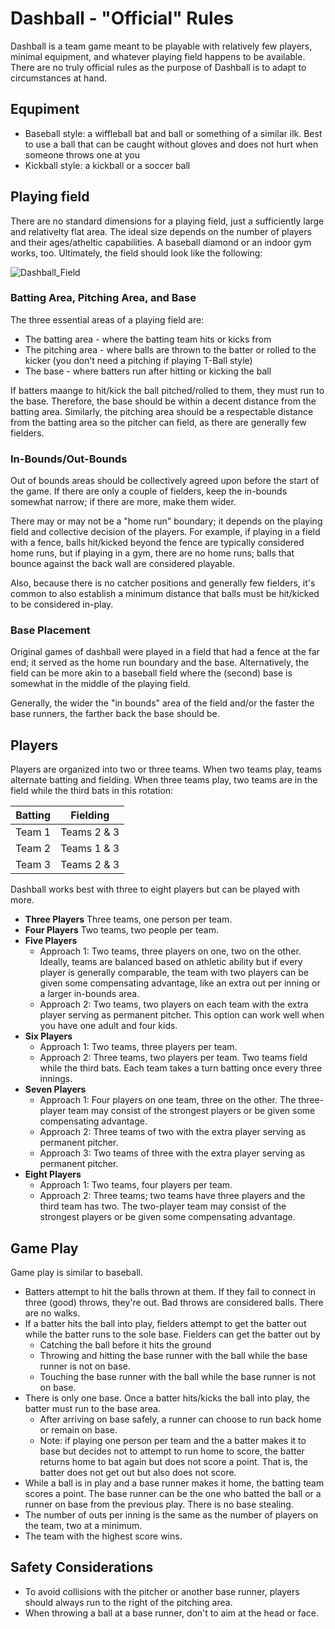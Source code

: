 # Dashball - "Official" Rules

Dashball is a team game meant to be playable with relatively few players, minimal equipment, and whatever playing field happens to be available. There are no truly official rules as the purpose of Dashball is to adapt to circumstances at hand.

## Equpiment
* Baseball style: a wiffleball bat and ball or something of a similar ilk. Best to use a ball that can be caught without gloves and does not hurt when someone throws one at you
* Kickball style: a kickball or a soccer ball

## Playing field
There are no standard dimensions for a playing field, just a sufficiently large and relativelty flat area. The ideal size depends on the number of players and their ages/atheltic capabilities. A baseball diamond or an indoor gym works, too. Ultimately, the field should look like the following:

![Dashball_Field](https://user-images.githubusercontent.com/990052/120408149-6c652280-c31c-11eb-9ee2-2441bfb31fea.png)

### Batting Area, Pitching Area, and Base

The three essential areas of a playing field are:
* The batting area - where the batting team hits or kicks from
* The pitching area - where balls are thrown to the batter or rolled to the kicker (you don't need a pitching if playing T-Ball style)
* The base - where batters run after hitting or kicking the ball

If batters maange to hit/kick the ball pitched/rolled to them, they must run to the base. Therefore, the base should be within a decent distance from the batting area. Similarly, the pitching area should be a respectable distance from the batting area so the pitcher can field, as there are generally few fielders.

### In-Bounds/Out-Bounds

Out of bounds areas should be collectively agreed upon before the start of the game. If there are only a couple of fielders, keep the in-bounds somewhat narrow; if there are more, make them wider.

There may or may not be a "home run" boundary; it depends on the playing field and collective decision of the players. For example, if playing in a field with a fence, balls hit/kicked beyond the fence are typically considered home runs, but if playing in a gym, there are no home runs; balls that bounce against the back wall are considered playable. 

Also, because there is no catcher positions and generally few fielders, it's common to also establish a minimum distance that balls must be hit/kicked to be considered in-play.

### Base Placement

Original games of dashball were played in a field that had a fence at the far end; it served as the home run boundary and the base. Alternatively, the field can be more akin to a baseball field where the (second) base is somewhat in the middle of the playing field.

Generally, the wider the "in bounds" area of the field and/or the faster the base runners, the farther back the base should be.

## Players
Players are organized into two or three teams. When two teams play, teams alternate batting and fielding. When three teams play, two teams are in the field while the third bats in this rotation:

| Batting | Fielding    |
| ------- | ----------- |
| Team 1  | Teams 2 & 3 |
| Team 2  | Teams 1 & 3 |
| Team 3  | Teams 2 & 3 |

Dashball works best with three to eight players but can be played with more. 

* **Three Players** Three teams, one person per team.
* **Four Players** Two teams, two people per team.
* **Five Players**
  * Approach 1: Two teams, three players on one, two on the other. Ideally, teams are balanced based on athletic ability but if every player is generally comparable, the team with two players can be given some compensating advantage, like an extra out per inning or a larger in-bounds area.
  * Approach 2: Two teams, two players on each team with the extra player serving as permanent pitcher. This option can work well when you have one adult and four kids.
* **Six Players**
  * Approach 1: Two teams, three players per team.
  * Approach 2: Three teams, two players per team. Two teams field while the third bats. Each team takes a turn batting once every three innings.
* **Seven Players**
  * Approach 1: Four players on one team, three on the other. The three-player team may consist of the strongest players or be given some compensating advantage.
  * Approach 2: Three teams of two with the extra player serving as permanent pitcher.
  * Approach 3: Two teams of three with the extra player serving as permanent pitcher.
* **Eight Players**
  * Approach 1: Two teams, four players per team.
  * Approach 2: Three teams; two teams have three players and the third team has two. The two-player team may consist of the strongest players or be given some compensating advantage.

## Game Play
Game play is similar to baseball. 
* Batters attempt to hit the balls thrown at them. If they fail to connect in three (good) throws, they're out. Bad throws are considered balls. There are no walks.
* If a batter hits the ball into play, fielders attempt to get the batter out while the batter runs to the sole base. Fielders can get the batter out by
  * Catching the ball before it hits the ground
  * Throwing and hitting the base runner with the ball while the base runner is not on base.
  * Touching the base runner with the ball while the base runner is not on base.
* There is only one base. Once a batter hits/kicks the ball into play, the batter must run to the base area. 
  * After arriving on base safely, a runner can choose to run back home or remain on base.
  * Note: if playing one person per team and the a batter makes it to base but decides not to attempt to run home to score, the batter returns home to bat again but does not score a point. That is, the batter does not get out but also does not score.
* While a ball is in play and a base runner makes it home, the batting team scores a point. The base runner can be the one who batted the ball or a runner on base from the previous play. There is no base stealing.
* The number of outs per inning is the same as the number of players on the team, two at a minimum.
* The team with the highest score wins. 

## Safety Considerations
* To avoid collisions with the pitcher or another base runner, players should always run to the right of the pitching area.
* When throwing a ball at a base runner, don't to aim at the head or face. 
